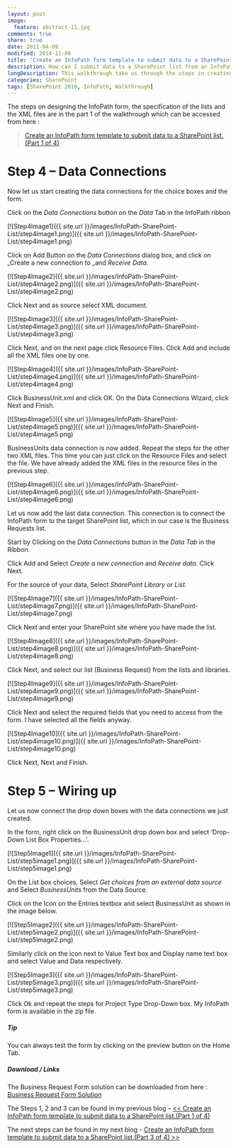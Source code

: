 ```yaml
---
layout: post
image:
  feature: abstract-11.jpg
comments: true
share: true
date: 2011-04-09
modified: 2014-11-09
title: 'Create an InfoPath form template to submit data to a SharePoint list. (Part 2 of 4)'
description: How can I submit data to a SharePoint list from an InfoPath form?
longDescription: This walkthrough take us through the steps in creating an InfoPath form to submit data to a SharePoint list.
categories: SharePoint
tags: [SharePoint 2010, InfoPath, Walkthrough]
---
```


The steps on designing the InfoPath form, the specification of the lists and the XML files are in the part 1 of the walkthrough which can be accessed from here :

>[Create an InfoPath form template to submit data to a SharePoint list.(Part 1 of 4)]({{site.url}}/sharepoint/create-an-infopath-form-template-to-submit-data-to-a-sharepoint-list-part-1-of-4/)

# Step 4 – Data Connections

Now let us start creating the data connections for the choice boxes and the form.

Click on the _Data Connections_ button on the _Data_ Tab in the InfoPath ribbon

[![Step4Image1]({{ site.url }}/images/InfoPath-SharePoint-List/step4image1.png)]({{ site.url }}/images/InfoPath-SharePoint-List/step4image1.png)

Click on Add Button on the _Data Connections_ dialog box, and click on _Create a new connection to _and _Receive Data_.

[![Step4Image2]({{ site.url }}/images/InfoPath-SharePoint-List/step4image2.png)]({{ site.url }}/images/InfoPath-SharePoint-List/step4image2.png)

Click Next and as source select XML document.

[![Step4Image3]({{ site.url }}/images/InfoPath-SharePoint-List/step4image3.png)]({{ site.url }}/images/InfoPath-SharePoint-List/step4image3.png)

Click Next, and on the next page click Resource Files. Click Add and include all the XML files one by one.

[![Step4Image4]({{ site.url }}/images/InfoPath-SharePoint-List/step4image4.png)]({{ site.url }}/images/InfoPath-SharePoint-List/step4image4.png)

Click BusinessUnit.xml and click OK. On the Data Connections Wizard, click Next and Finish.

[![Step4Image5]({{ site.url }}/images/InfoPath-SharePoint-List/step4image5.png)]({{ site.url }}/images/InfoPath-SharePoint-List/step4image5.png)

BusinessUnits data connection is now added. Repeat the steps for the other two XML files. This time you can just click on the Resource Files and select the file. We have already added the XML files in the resource files in the previous step.

[![Step4Image6]({{ site.url }}/images/InfoPath-SharePoint-List/step4image6.png)]({{ site.url }}/images/InfoPath-SharePoint-List/step4image6.png)

Let us now add the last data connection. This connection is to connect the InfoPath form to the target SharePoint list, which in our case is the Business Requests list.

Start by Clicking on the _Data Connections_ button in the _Data Tab_ in the Ribbon.

Click Add and Select _Create a new connection_ and _Receive data._ Click Next.

For the source of your data, Select _SharePoint Library or List_.

[![Step4Image7]({{ site.url }}/images/InfoPath-SharePoint-List/step4image7.png)]({{ site.url }}/images/InfoPath-SharePoint-List/step4image7.png)

Click Next and enter your SharePoint site where you have made the list.

[![Step4Image8]({{ site.url }}/images/InfoPath-SharePoint-List/step4image8.png)]({{ site.url }}/images/InfoPath-SharePoint-List/step4image8.png)

Click Next, and select our list (Business Request) from the lists and libraries.

[![Step4Image9]({{ site.url }}/images/InfoPath-SharePoint-List/step4image9.png)]({{ site.url }}/images/InfoPath-SharePoint-List/step4image9.png)

Click Next and select the required fields that you need to access from the form. I have selected all the fields anyway.

[![Step4Image10]({{ site.url }}/images/InfoPath-SharePoint-List/step4image10.png)]({{ site.url }}/images/InfoPath-SharePoint-List/step4image10.png)

Click Next, Next and Finish.


# Step 5 – Wiring up

Let us now connect the drop down boxes with the data connections we just created.

In the form, right click on the BusinessUnit drop down box and select ‘Drop-Down List Box Properties…’.

[![Step5Image1]({{ site.url }}/images/InfoPath-SharePoint-List/step5image1.png)]({{ site.url }}/images/InfoPath-SharePoint-List/step5image1.png)

On the List box choices, Select _Get choices from an external data source_ and Select _BusinessUnits_ from the Data Source.

Click on the Icon on the Entries textbox and select BusinessUnit as shown in the image below.

[![Step5Image2]({{ site.url }}/images/InfoPath-SharePoint-List/step5image2.png)]({{ site.url }}/images/InfoPath-SharePoint-List/step5image2.png)

Similarly click on the icon next to Value Text box and Display name text box and select Value and Data respectively.

[![Step5Image3]({{ site.url }}/images/InfoPath-SharePoint-List/step5image3.png)]({{ site.url }}/images/InfoPath-SharePoint-List/step5image3.png)

Click Ok and repeat the steps for Project Type Drop-Down box. My InfoPath form is available in the zip file.

<div class="note tip">
  <h5>Tip</h5>
  <p>You can always test the form by clicking on the preview button on the Home Tab.</p>
</div>

<div class="note download">
  <h5>Download / Links</h5>
  <p>The Business Request Form solution can be downloaded from here : 
    <a href="http://tq5bzg.bay.livefilestore.com/y1pdr8TsYDSSt2Y7b2V8PLlyPcCb1Y4bNLPDaDvw7QsOUiZGtBH09BAXfhC3lf1x4sB0TFjqlMqBFrIEtd_4cgsINleuNEX5Bzw/Business%20Request%20Form.zip?download&psid=1">Business Request Form Solution</a>
  </p>
</div>

The Steps 1, 2 and 3 can be found in my previous blog – [<< Create an InfoPath form template to submit data to a SharePoint list.(Part 1 of 4)]({{site.url}}/sharepoint/create-an-infopath-form-template-to-submit-data-to-a-sharepoint-list-part-1-of-4/)

The next steps can be found in my next blog - [Create an InfoPath form template to submit data to a SharePoint list.(Part 3 of 4) >>]({{site.url}}/sharepoint/create-an-infopath-form-template-to-submit-data-to-a-sharepoint-list-part-3-of-4/)
